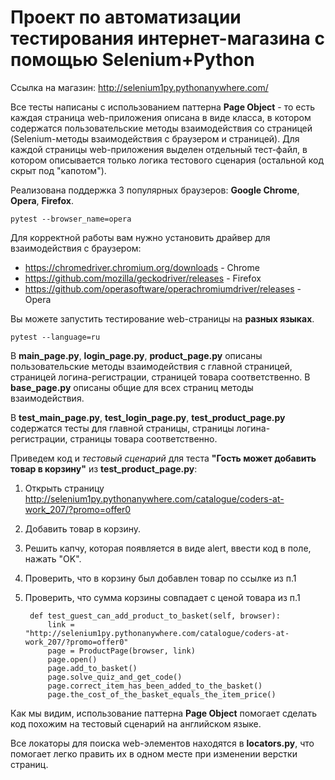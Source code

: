 # Проект по автоматизации тестирования интернет-магазина с помощью Selenium+Python

Ссылка на магазин: http://selenium1py.pythonanywhere.com/

Все тесты написаны с использованием паттерна **Page Object** - то есть каждая страница web-приложения описана в виде класса, в котором содержатся пользовательские методы взаимодействия со страницей (Selenium-методы взаимодействия с браузером и страницей). Для каждой страницы web-приложения выделен отдельный тест-файл, в котором описывается только логика тестового сценария (остальной код скрыт под "капотом"). 

Реализована поддержка 3 популярных браузеров: **Google Chrome**, **Opera**, **Firefox**. 

    pytest --browser_name=opera 

Для корректной работы вам нужно установить драйвер для взаимодействия с браузером: 
* https://chromedriver.chromium.org/downloads - Chrome
* https://github.com/mozilla/geckodriver/releases - Firefox
* https://github.com/operasoftware/operachromiumdriver/releases - Opera

Вы можете запустить тестирование web-страницы на **разных языках**.

    pytest --language=ru
    
В **main_page.py**, **login_page.py**, **product_page.py** описаны пользовательские методы взаимодействия с главной страницей, страницей логина-регистрации, страницей товара соответственно. В **base_page.py** описаны общие для всех страниц методы взаимодействия. 

В **test_main_page.py**, **test_login_page.py**, **test_product_page.py** содержатся тесты для главной страницы, страницы логина-регистрации, страницы товара соответственно.

Приведем код и *тестовый сценарий* для теста **"Гость может добавить товар в корзину"** из **test_product_page.py**:
1. Открыть страницу http://selenium1py.pythonanywhere.com/catalogue/coders-at-work_207/?promo=offer0
2. Добавить товар в корзину.
3. Решить капчу, которая появляется в виде alert, ввести код в поле, нажать "OK". 
4. Проверить, что в корзину был добавлен товар по ссылке из п.1
5. Проверить, что сумма корзины совпадает с ценой товара из п.1


        def test_guest_can_add_product_to_basket(self, browser):
            link = "http://selenium1py.pythonanywhere.com/catalogue/coders-at-work_207/?promo=offer0"
            page = ProductPage(browser, link)
            page.open()
            page.add_to_basket()
            page.solve_quiz_and_get_code()
            page.correct_item_has_been_added_to_the_basket()
            page.the_cost_of_the_basket_equals_the_item_price()

Как мы видим, использование паттерна **Page Object** помогает сделать код похожим на тестовый сценарий на английском языке. 

Все локаторы для поиска web-элементов находятся в **locators.py**, что помогает легко править их в одном месте при изменении верстки страниц. 

